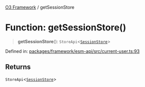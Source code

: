 [O3 Framework](../API.md) / getSessionStore

# Function: getSessionStore()

> **getSessionStore**(): `StoreApi`\<[`SessionStore`](../type-aliases/SessionStore.md)\>

Defined in: [packages/framework/esm-api/src/current-user.ts:93](https://github.com/openmrs/openmrs-esm-core/blob/18d2874f03a33a6ab8295af0e87ac97fdd150718/packages/framework/esm-api/src/current-user.ts#L93)

## Returns

`StoreApi`\<[`SessionStore`](../type-aliases/SessionStore.md)\>
